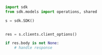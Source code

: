 <!-- Start SDK Example Usage -->
```python
import sdk
from sdk.models import operations, shared

s = sdk.SDK()

    
res = s.clients.client_options()

if res.body is not None:
    # handle response
```
<!-- End SDK Example Usage -->